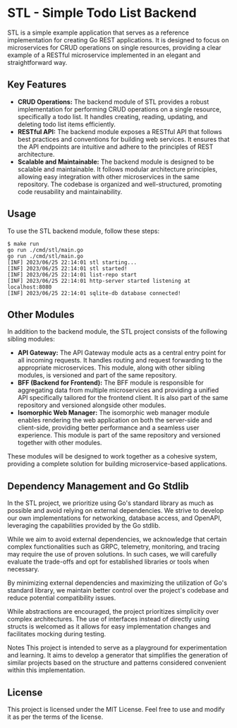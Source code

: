 # STL - Simple Todo List Backend

STL is a simple example application that serves as a reference implementation for creating Go REST applications. It is designed to focus on microservices for CRUD operations on single resources, providing a clear example of a RESTful microservice implemented in an elegant and straightforward way.

## Key Features

- **CRUD Operations:** The backend module of STL provides a robust implementation for performing CRUD operations on a single resource, specifically a todo list. It handles creating, reading, updating, and deleting todo list items efficiently.
- **RESTful API:** The backend module exposes a RESTful API that follows best practices and conventions for building web services. It ensures that the API endpoints are intuitive and adhere to the principles of REST architecture.
- **Scalable and Maintainable:** The backend module is designed to be scalable and maintainable. It follows modular architecture principles, allowing easy integration with other microservices in the same repository. The codebase is organized and well-structured, promoting code reusability and maintainability.

## Usage

To use the STL backend module, follow these steps:

```shell
$ make run
go run ./cmd/stl/main.go
go run ./cmd/stl/main.go
[INF] 2023/06/25 22:14:01 stl starting...
[INF] 2023/06/25 22:14:01 stl started!
[INF] 2023/06/25 22:14:01 list-repo start
[INF] 2023/06/25 22:14:01 http-server started listening at localhost:8080
[INF] 2023/06/25 22:14:01 sqlite-db database connected!
```

## Other Modules

In addition to the backend module, the STL project consists of the following sibling modules:

- **API Gateway:** The API Gateway module acts as a central entry point for all incoming requests. It handles routing and request forwarding to the appropriate microservices. This module, along with other sibling modules, is versioned and part of the same repository.
- **BFF (Backend for Frontend):** The BFF module is responsible for aggregating data from multiple microservices and providing a unified API specifically tailored for the frontend client. It is also part of the same repository and versioned alongside other modules.
- **Isomorphic Web Manager:** The isomorphic web manager module enables rendering the web application on both the server-side and client-side, providing better performance and a seamless user experience. This module is part of the same repository and versioned together with other modules.

These modules will be designed to work together as a cohesive system, providing a complete solution for building microservice-based applications.

## Dependency Management and Go Stdlib

In the STL project, we prioritize using Go's standard library as much as possible and avoid relying on external dependencies. We strive to develop our own implementations for networking, database access, and OpenAPI, leveraging the capabilities provided by the Go stdlib.

While we aim to avoid external dependencies, we acknowledge that certain complex functionalities such as GRPC, telemetry, monitoring, and tracing may require the use of proven solutions. In such cases, we will carefully evaluate the trade-offs and opt for established libraries or tools when necessary.

By minimizing external dependencies and maximizing the utilization of Go's standard library, we maintain better control over the project's codebase and reduce potential compatibility issues.

While abstractions are encouraged, the project prioritizes simplicity over complex architectures. The use of interfaces instead of directly using structs is welcomed as it allows for easy implementation changes and facilitates mocking during testing.

Notes
This project is intended to serve as a playground for experimentation and learning. It aims to develop a generator that simplifies the generation of similar projects based on the structure and patterns considered convenient within this implementation.

## License

This project is licensed under the MIT License. Feel free to use and modify it as per the terms of the license.
